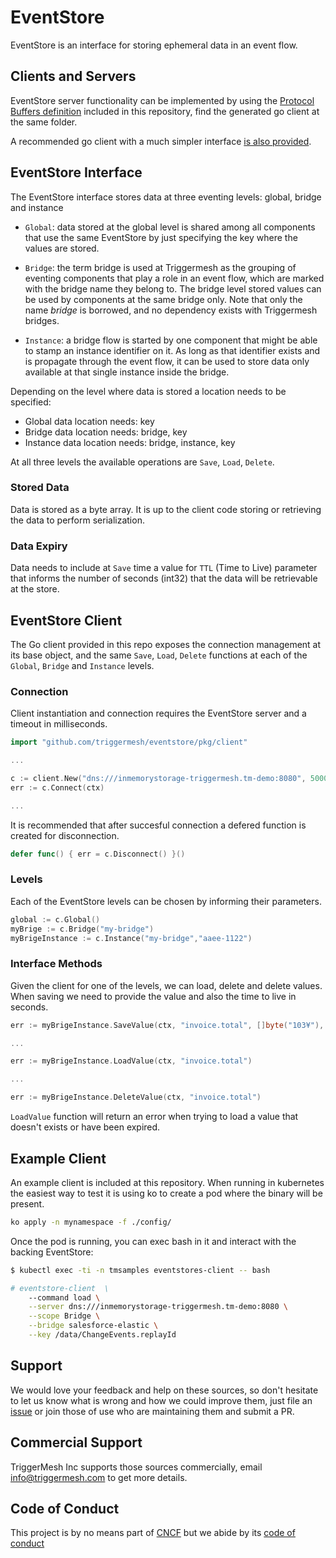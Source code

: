 # EventStore

EventStore is an interface for storing ephemeral data in an event flow.

## Clients and Servers

EventStore server functionality can be implemented by using the [Protocol Buffers definition](./pkg/protob/eventstore.proto) included in this repository, find the generated go client at the same folder.

A recommended go client with a much simpler interface [is also provided](./pkg/client/eventstore.go).

## EventStore Interface

The EventStore interface stores data at three eventing levels: global, bridge and instance

- `Global`: data stored at the global level is shared among all components that use the same EventStore by just specifying the key where the values are stored.

- `Bridge`: the term bridge is used at Triggermesh as the grouping of eventing components that play a role in an event flow, which are marked with the bridge name they belong to. The bridge level stored values can be used by components at the same bridge only. Note that only the name _bridge_ is borrowed, and no dependency exists with Triggermesh bridges.

- `Instance`: a bridge flow is started by one component that might be able to stamp an instance identifier on it. As long as that identifier exists and is propagate through the event flow, it can be used to store data only available at that single instance inside the bridge.

Depending on the level where data is stored a location needs to be specified:

- Global data location needs: key
- Bridge data location needs: bridge, key
- Instance data location needs: bridge, instance, key

At all three levels the available operations are `Save`, `Load`, `Delete`.

### Stored Data

Data is stored as a byte array. It is up to the client code storing or retrieving the data to perform serialization.

### Data Expiry

Data needs to include at `Save` time a value for `TTL` (Time to Live) parameter that informs the number of seconds (int32) that the data will be retrievable at the store.

## EventStore Client

The Go client provided in this repo exposes the connection management at its base object, and the same `Save`, `Load`, `Delete` functions at each of the `Global`, `Bridge` and `Instance` levels.

### Connection

Client instantiation and connection requires the EventStore server and a timeout in milliseconds.

```go
import "github.com/triggermesh/eventstore/pkg/client"

...

c := client.New("dns:///inmemorystorage-triggermesh.tm-demo:8080", 5000)
err := c.Connect(ctx)

...
```

It is recommended that after succesful connection a defered function is created for disconnection.

```go
defer func() { err = c.Disconnect() }()
```

### Levels

Each of the EventStore levels can be chosen by informing their parameters.

```go
global := c.Global()
myBrige := c.Bridge("my-bridge")
myBrigeInstance := c.Instance("my-bridge","aaee-1122")
```

### Interface Methods

Given the client for one of the levels, we can load, delete and delete values. When saving we need to provide the value and also the time to live in seconds.

```go
err := myBrigeInstance.SaveValue(ctx, "invoice.total", []byte("103¥"), 20)

...

err := myBrigeInstance.LoadValue(ctx, "invoice.total")

...

err := myBrigeInstance.DeleteValue(ctx, "invoice.total")
```

`LoadValue` function will return an error when trying to load a value that doesn't exists or have been expired.

## Example Client

An example client is included at this repository. When running in kubernetes the easiest way to test it is using ko to create a pod where the binary will be present.

```sh
ko apply -n mynamespace -f ./config/
```

Once the pod is running, you can exec bash in it and interact with the backing EventStore:

```sh
$ kubectl exec -ti -n tmsamples eventstores-client -- bash

# eventstore-client  \
    --command load \
    --server dns:///inmemorystorage-triggermesh.tm-demo:8080 \
    --scope Bridge \
    --bridge salesforce-elastic \
    --key /data/ChangeEvents.replayId

```

## Support

We would love your feedback and help on these sources, so don't hesitate to let us know what is wrong and how we could improve them, just file an [issue](https://github.com/triggermesh/eventstore/issues/new) or join those of use who are maintaining them and submit a PR.

## Commercial Support

TriggerMesh Inc supports those sources commercially, email info@triggermesh.com to get more details.

## Code of Conduct

This project is by no means part of [CNCF](https://www.cncf.io/) but we abide
by its
[code of conduct](https://github.com/cncf/foundation/blob/master/code-of-conduct.md)
